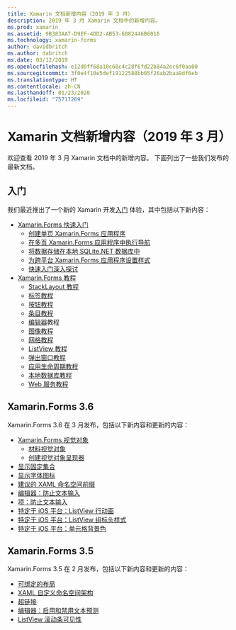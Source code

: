```yaml
---
title: Xamarin 文档新增内容（2019 年 3 月）
description: 2019 年 3 月 Xamarin 文档中的新增内容。
ms.prod: xamarin
ms.assetid: 9B383AA7-D9EF-4DD2-AB53-6082446B6016
ms.technology: xamarin-forms
author: davidbritch
ms.author: dabritch
ms.date: 03/12/2019
ms.openlocfilehash: e12d0ff68a10c68c4c28f6fd22b84a2ec6f0aa00
ms.sourcegitcommit: 3f0e4f10e5def19122588bb05f26ab2baa9df6eb
ms.translationtype: HT
ms.contentlocale: zh-CN
ms.lasthandoff: 01/23/2020
ms.locfileid: "75717269"
---
```

# <a name="xamarin-docs-whats-new-march-2019"></a>Xamarin 文档新增内容（2019 年 3 月）

欢迎查看 2019 年 3 月 Xamarin 文档中的新增内容。 下面列出了一些我们发布的最新文档。

## <a name="get-started"></a>入门

我们最近推出了一个新的 Xamarin 开发[入门](~/get-started/index.yml) 体验，其中包括以下新内容：

- [Xamarin.Forms 快速入门](~/get-started/quickstarts/index.md)
  - [创建单页 Xamarin.Forms 应用程序](~/get-started/quickstarts/single-page.md)
  - [在多页 Xamarin.Forms 应用程序中执行导航](~/get-started/quickstarts/multi-page.md)
  - [将数据存储在本地 SQLite.NET 数据库中](~/get-started/quickstarts/database.md)
  - [为跨平台 Xamarin.Forms 应用程序设置样式](~/get-started/quickstarts/styling.md)
  - [快速入门深入探讨](~/get-started/quickstarts/deepdive.md)
- [Xamarin.Forms 教程](~/get-started/tutorials/index.yml)
  - [StackLayout 教程](~/get-started/tutorials/stacklayout/index.yml)
  - [标签教程](~/get-started/tutorials/label/index.yml)
  - [按钮教程](~/get-started/tutorials/button/index.yml)
  - [条目教程](~/get-started/tutorials/entry/index.yml)
  - [编辑器](~/get-started/tutorials/editor/index.yml)教程
  - [图像教程](~/get-started/tutorials/image/index.yml)
  - [网格教程](~/get-started/tutorials/grid/index.yml)
  - [ListView 教程](~/get-started/tutorials/listview/index.yml)
  - [弹出窗口教程](~/get-started/tutorials/pop-ups/index.yml)
  - [应用生命周期教程](~/get-started/tutorials/app-lifecycle/index.yml)
  - [本地数据库教程](~/get-started/tutorials/local-database/index.yml)
  - [Web 服务教程](~/get-started/tutorials/web-service/index.yml)

## <a name="xamarinforms-36"></a>Xamarin.Forms 3.6

Xamarin.Forms 3.6 在 3 月发布，包括以下新内容和更新的内容：

- [Xamarin.Forms 视觉对象](~/xamarin-forms/user-interface/visual/index.md)
  - [材料视觉对象](~/xamarin-forms/user-interface/visual/material-visual.md)
  - [创建视觉对象呈现器](~/xamarin-forms/user-interface/visual/create.md)
- [显示固定集合](~/xamarin-forms/user-interface/map/pins.md#display-a-pin-collection)
- [显示字体图标](~/xamarin-forms/user-interface/text/fonts.md#display-font-icons)
- [建议的 XAML 命名空间前缀](~/xamarin-forms/xaml/custom-prefix.md)
- [编辑器：防止文本输入](~/xamarin-forms/user-interface/text/editor.md#preventing-text-entry)
- [项：防止文本输入](~/xamarin-forms/user-interface/text/entry.md#preventing-text-entry)
- [特定于 iOS 平台：ListView 行动画](~/xamarin-forms/platform/ios/listview-row-animations.md)
- [特定于 iOS 平台：ListView 组标头样式](~/xamarin-forms/platform/ios/listview-group-header-style.md)
- [特定于 iOS 平台：单元格背景色](~/xamarin-forms/platform/ios/cell-background-color.md)

## <a name="xamarinforms-35"></a>Xamarin.Forms 3.5

Xamarin.Forms 3.5 在 2 月发布，包括以下新内容和更新的内容：

- [可绑定的布局](~/xamarin-forms/user-interface/layouts/bindable-layouts.md)
- [XAML 自定义命名空间架构](~/xamarin-forms/xaml/custom-namespace-schemas.md)
- [超链接](~/xamarin-forms/user-interface/text/label.md#hyperlinks)
- [编辑器：启用和禁用文本预测](~/xamarin-forms/user-interface/text/editor.md#enabling-and-disabling-text-prediction)
- [ListView 滚动条可见性](~/xamarin-forms/user-interface/listview/customizing-list-appearance.md#scrollbar-visibility)
